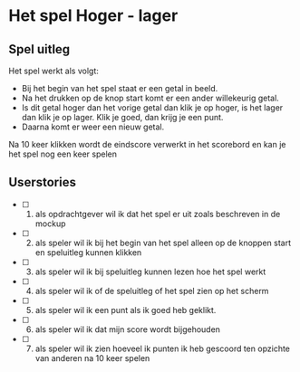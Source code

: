 # Het spel Hoger - lager

## Spel uitleg
Het spel werkt als volgt: 
- Bij het begin van het spel staat er een getal in beeld. 
- Na het drukken op de knop start komt er een ander willekeurig getal. 
- Is dit getal hoger dan het vorige getal dan klik je op hoger, is het lager dan klik je op lager. Klik je goed, dan krijg je een punt.
- Daarna komt er weer een nieuw getal.

Na 10 keer klikken wordt de eindscore verwerkt in het scorebord en kan je het spel nog een keer spelen

## Userstories
- [ ] 1. als opdrachtgever wil ik dat het spel er uit zoals beschreven in de mockup
- [ ] 2. als speler wil ik bij het begin van het spel alleen op de knoppen start en speluitleg kunnen klikken
- [ ] 3. als speler wil ik bij speluitleg kunnen lezen hoe het spel werkt
- [ ] 4. als speler wil ik of de speluitleg of het spel zien op het scherm
- [ ] 5. als speler wil ik een punt als ik goed heb geklikt.
- [ ] 6. als speler wil ik dat mijn score wordt bijgehouden
- [ ] 7. als speler wil ik zien hoeveel ik punten ik heb gescoord ten opzichte van anderen na 10 keer spelen
